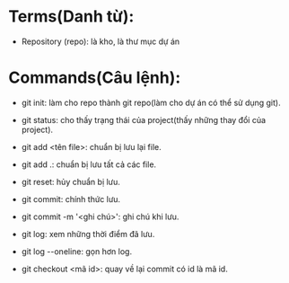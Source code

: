 # Terms(Danh từ):

- Repository (repo): là kho, là thư mục dự án

# Commands(Câu lệnh):

- git init: làm cho repo thành git repo(làm cho dự án có thể sử dụng git).

- git status: cho thấy trạng thái của project(thấy những thay đổi của project).

- git add <tên file>: chuẩn bị lưu lại file.
- git add .: chuẩn bị lưu tất cả các file.
- git reset: hủy chuẩn bị lưu.
- git commit: chính thức lưu.
- git commit -m '<ghi chú>': ghi chú khi lưu.
- git log: xem những thời điểm đã lưu.
- git log --oneline: gọn hơn log.
- git checkout <mã id>: quay về lại commit có id là mã id.